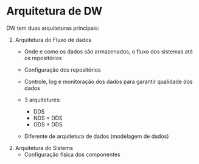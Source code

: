 # Arquitetura de DW

DW tem duas arquiteturas principais:
1. Arquitetura do Fluxo de dados
    * Onde e como os dados são armazenados, o fluxo dos sistemas até os repositórios
      
    * Configuração dos repositórios
    * Controle, log e monitoração dos dados para garantir qualidade dos dados
    * 3 arquitetures:
        * DDS
        * NDS + DDS
        * ODS + DDS
    * Diferente de arquitetura de dados (modelagem de dados)
2. Arquitetura do Sistema
    * Configuração física dos componentes

